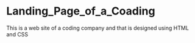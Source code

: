 # Landing_Page_of_a_Coading
This is a web site of a coding company and that is designed using HTML and CSS

